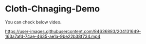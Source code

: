# Cloth-Chnaging-Demo

You can check below video.

https://user-images.githubusercontent.com/84636883/204131649-163a7afd-74ae-4635-ae1a-9be22b38f734.mp4

